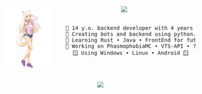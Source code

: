 <div align="center">
<img src="https://raw.githubusercontent.com/Timtaran/Timtaran/main/assets/Ch_coc_img_01.webp" width="25%" align="left" />
<img src="https://readme-typing-svg.demolab.com?font=Fira+Code&pause=1000&color=0FF700&center=true&random=false&width=435&lines=Timtaran's+README.MD;Nothing+interesting+here;Why+you+open+this+page%3F;You+have+nothing+to+do%3F;Why+you+still+here%3F" width="70%" />
<br><br>
<pre>
    👶 14 y.o. backend developer with 4 years experience 👶
    🐍 Creating bots and backend using python. 🐍
    🏫 Learning Rust • Java • FrontEnd for future projects (don't ask) 🏫
    🏢 Working on PhasmophobiaMC • VTS-API • ??? 🏢
    🪟 Using Windows • Linux • Android 🪟
</pre>
<br><br>

[![](https://img.shields.io/badge/links-71eb71?style=for-the-badge)](https://ttrn.clowns.dev)
</div>

<!-- (innng github readme used as reference, thx) -->